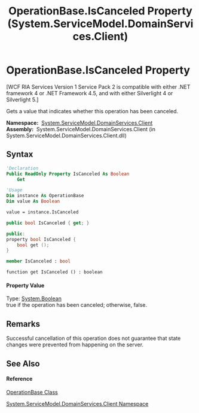 ﻿---
title: OperationBase.IsCanceled Property  (System.ServiceModel.DomainServices.Client)
TOCTitle: IsCanceled Property
ms:assetid: P:System.ServiceModel.DomainServices.Client.OperationBase.IsCanceled
ms:mtpsurl: https://msdn.microsoft.com/en-us/library/system.servicemodel.domainservices.client.operationbase.iscanceled(v=VS.91)
ms:contentKeyID: 28755186
ms.date: 01/27/2012
mtps_version: v=VS.91
f1_keywords:
- System.ServiceModel.DomainServices.Client.OperationBase.IsCanceled
- System.ServiceModel.DomainServices.Client.OperationBase.get_IsCanceled
dev_langs:
- CSharp
- JScript
- VB
- FSharp
- c++
api_location:
- System.ServiceModel.DomainServices.Client.dll
api_name:
- System.ServiceModel.DomainServices.Client.OperationBase.get_IsCanceled
- System.ServiceModel.DomainServices.Client.OperationBase.IsCanceled
api_type:
- Managed
topic_type:
- apiref
- kbSyntax
product_family_name: VS
ROBOTS: INDEX,FOLLOW
---

# OperationBase.IsCanceled Property

\[WCF RIA Services Version 1 Service Pack 2 is compatible with either .NET framework 4 or .NET Framework 4.5, and with either Silverlight 4 or Silverlight 5.\]

Gets a value that indicates whether this operation has been canceled.

**Namespace:**  [System.ServiceModel.DomainServices.Client](ff422479\(v=vs.91\).md)  
**Assembly:**  System.ServiceModel.DomainServices.Client (in System.ServiceModel.DomainServices.Client.dll)

## Syntax

``` vb
'Declaration
Public ReadOnly Property IsCanceled As Boolean
    Get
```

``` vb
'Usage
Dim instance As OperationBase
Dim value As Boolean

value = instance.IsCanceled
```

``` csharp
public bool IsCanceled { get; }
```

``` c++
public:
property bool IsCanceled {
    bool get ();
}
```

``` fsharp
member IsCanceled : bool
```

``` jscript
function get IsCanceled () : boolean
```

#### Property Value

Type: [System.Boolean](https://msdn.microsoft.com/en-us/library/a28wyd50)  
true if the operation has been canceled; otherwise, false.  

## Remarks

Successful cancellation of this operation does not guarantee that state changes were prevented from happening on the server.

## See Also

#### Reference

[OperationBase Class](ff422405\(v=vs.91\).md)

[System.ServiceModel.DomainServices.Client Namespace](ff422479\(v=vs.91\).md)

